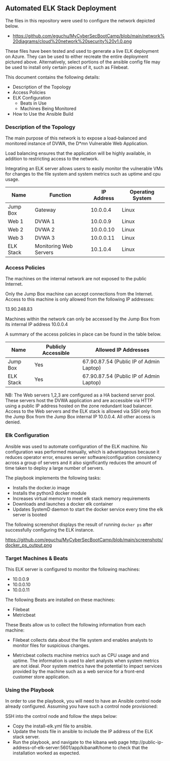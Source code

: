 ## Automated ELK Stack Deployment

The files in this repository were used to configure the network depicted below.

- https://github.com/eguchu/MyCyberSecBootCamp/blob/main/network%20diagrams/cloud%20network%20security%20v1.0.png


These files have been tested and used to generate a live ELK deployment on Azure. They can be used to either recreate the entire deployment pictured above. Alternatively, select portions of the ansible config file may be used to install only certain pieces of it, such as Filebeat.

This document contains the following details:
- Description of the Topology
- Access Policies
- ELK Configuration
  - Beats in Use
  - Machines Being Monitored
- How to Use the Ansible Build


### Description of the Topology

The main purpose of this network is to expose a load-balanced and monitored instance of DVWA, the D*mn Vulnerable Web Application.

Load balancing ensures that the application will be highly available, in addition to restricting access to the network.

Integrating an ELK server allows users to easily monitor the vulnerable VMs for changes to the file system and system metrics such as uptime and cpu usage.


| Name      | Function               | IP Address |  Operating System |
|-----------|------------------------|------------|-------------------|
| Jump Box  | Gateway                | 10.0.0.4   | Linux             |
| Web 1     | DVWA 1                 | 10.0.0.9   | Linux             |
| Web 2     | DVWA 2                 | 10.0.0.10  | Linux             |
| Web 3     | DVWA 3                 | 10.0.0.11  | Linux             |
| ELK Stack | Monitoring Web Servers | 10.1.0.4   | Linux             |

### Access Policies

The machines on the internal network are not exposed to the public Internet. 

Only the Jump Box machine can accept connections from the Internet. Access to this machine is only allowed from the following IP addresses:

13.90.248.83

Machines within the network can only be accessed by the Jump Box from its internal IP address 10.0.0.4




A summary of the access policies in place can be found in the table below.

| Name      | Publicly Accessible | Allowed IP Addresses                    |
|-----------|---------------------|-----------------------------------------|
| Jump Box  | Yes                 | 67.90.87.54 (Public IP of Admin Laptop) |
| ELK Stack | Yes                 | 67.90.87.54 (Public IP of Admin Laptop) |

NB: The Web servers 1,2,3 are configured as a HA backend server pool. These servers host the DVWA application and are accessible via HTTP using a public IP address 
hosted on the zone redundant load balancer. Access to the Web servers and the ELK stack is allowed via SSH only from the Jump Box from the Jump Box internal IP 10.0.0.4. All other access is denied.

### Elk Configuration

Ansible was used to automate configuration of the ELK machine. No configuration was performed manually, which is advantageous because it reduces operator error, ensures server software/configuration consistency across a group of servers and it also significantly reduces the amount of time taken to deploy a large number of servers. 

 
The playbook implements the following tasks:

- Installs the docker.io image
- Installs the python3 docker module
- Increases virtual memory to meet elk stack memory requirements
- Downloads and launches a docker elk container
- Updates SystemD daemon to start the docker service every time the elk server is booted


The following screenshot displays the result of running `docker ps` after successfully configuring the ELK instance.

https://github.com/eguchu/MyCyberSecBootCamp/blob/main/screenshots/docker_ps_output.png

### Target Machines & Beats
This ELK server is configured to monitor the following machines:
- 10.0.0.9
- 10.0.0.10
- 10.0.0.11

The following Beats are installed on these machines:
   
- Filebeat
- Metricbeat

These Beats allow us to collect the following information from each machine:

- Filebeat collects data about the file system and enables analysts to monitor files for suspicious changes.

- Metricbeat collects machine metrics such as CPU usage and and uptime. The information is used to alert analysts when system metrics are not ideal. Poor system metrics have the potential to impact services provided by the machine such as a web service for a front-end customer store application.


### Using the Playbook
In order to use the playbook, you will need to have an Ansible control node already configured. Assuming you have such a control node provisioned: 

SSH into the control node and follow the steps below:

- Copy the install-elk.yml file to ansible.
- Update the hosts file in ansible to include the IP address of the ELK stack server.
- Run the playbook, and navigate to the kibana web page http://public-ip-address-of-elk-server:5601/app/kibana#/home to check that the installation worked as expected.



